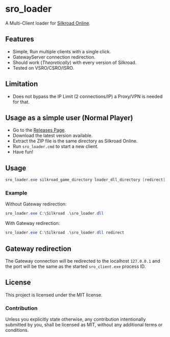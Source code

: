 # sro_loader
A Multi-Client loader for [Silkroad Online].

[Silkroad Online]: https://www.silkroadonline.net/

## Features
* Simple, Run multiple clients with a single click.
* GatewayServer connection redirection.
* Should work (_Theoretically_) with every version of Silkroad.
* Tested on VSRO/CSRO/ISRO.
 
## Limitation
* Does not bypass the IP Limit (2 connections/IP) a Proxy/VPN is needed for that.

## Usage as a simple user (Normal Player)
* Go to the [Releases Page].
* Download the latest version available.
* Extract the ZIP file is the same directory as Silkroad Online.
* Run `sro_loader.cmd` to start a new client.
* Have fun!

[Releases Page]: https://github.com/halimsamy/sro_loader/releases

## Usage
```powershell
sro_loader.exe silkroad_game_directory loader_dll_directory [redirect]
```
### Example
Without Gateway redirection:
```powershell
sro_loader.exe C:\Silkroad .\sro_loader.dll
```
With Gateway redirection:
```powershell
sro_loader.exe C:\Silkroad .\sro_loader.dll redirect
```

## Gateway redirection
The Gateway connection will be redirected to the localhost `127.0.0.1` and the port will be the same as the started `sro_client.exe` process ID.

## License
This project is licensed under the MIT license.

### Contribution
Unless you explicitly state otherwise, any contribution intentionally submitted
by you, shall be licensed as MIT, without any additional terms or conditions.
